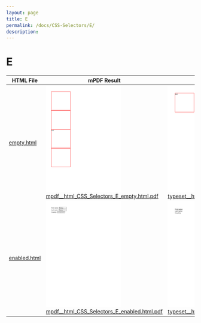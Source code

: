 ```yaml
---
layout: page
title: E
permalink: /docs/CSS-Selectors/E/
description: 
---
```


# E
HTML File | mPDF Result | typeset.sh Result | PDFreactor Result
------------ | ------------- | ------------- | -------------
[empty.html](/html/CSS%20Selectors/E/empty.html) | ![](mpdf__html_CSS_Selectors_E_empty.html.png) [mpdf__html_CSS_Selectors_E_empty.html.pdf](mpdf__html_CSS_Selectors_E_empty.html.pdf) | ![](typeset__html_CSS_Selectors_E_empty.html.png) [typeset__html_CSS_Selectors_E_empty.html.pdf](typeset__html_CSS_Selectors_E_empty.html.pdf) | ![](pdfreactor__html_CSS_Selectors_E_empty.html.png) [pdfreactor__html_CSS_Selectors_E_empty.html.pdf](pdfreactor__html_CSS_Selectors_E_empty.html.pdf)
[enabled.html](/html/CSS%20Selectors/E/enabled.html) | ![](mpdf__html_CSS_Selectors_E_enabled.html.png) [mpdf__html_CSS_Selectors_E_enabled.html.pdf](mpdf__html_CSS_Selectors_E_enabled.html.pdf) | ![](typeset__html_CSS_Selectors_E_enabled.html.png) [typeset__html_CSS_Selectors_E_enabled.html.pdf](typeset__html_CSS_Selectors_E_enabled.html.pdf) | ![](pdfreactor__html_CSS_Selectors_E_enabled.html.png) [pdfreactor__html_CSS_Selectors_E_enabled.html.pdf](pdfreactor__html_CSS_Selectors_E_enabled.html.pdf)
